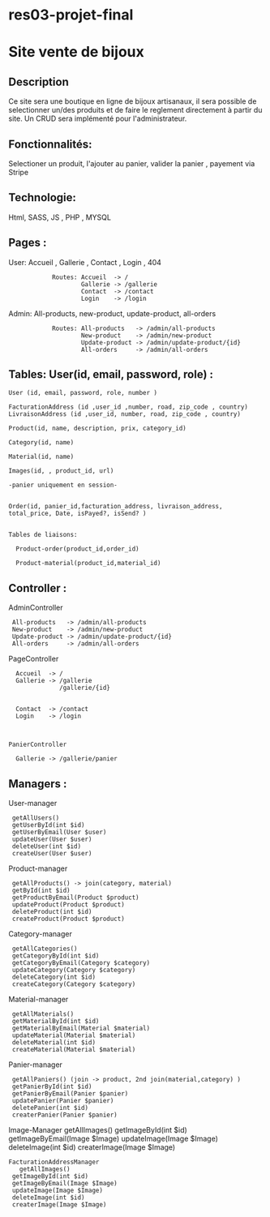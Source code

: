 # res03-projet-final


# Site vente de bijoux

## Description

Ce site sera une boutique en ligne de bijoux artisanaux, il sera possible de selectionner un/des produits et de faire le reglement directement à partir du site.
Un CRUD sera implémenté pour l'administrateur.

## Fonctionnalités:

 Selectioner un produit, l'ajouter au panier, valider la panier , payement via Stripe





## Technologie: 

 Html, SASS, JS , PHP , MYSQL

## Pages :
 User: Accueil , Gallerie , Contact , Login  , 404
          
                Routes: Accueil  -> /
                        Gallerie -> /gallerie
                        Contact  -> /contact
                        Login    -> /login
                
  Admin: All-products, new-product, update-product, all-orders
          
                Routes: All-products   -> /admin/all-products
                        New-product    -> /admin/new-product
                        Update-product -> /admin/update-product/{id}
                        All-orders     -> /admin/all-orders
          

## Tables: User(id, email, password, role) :

    User (id, email, password, role, number )
    
    FacturationAddress (id ,user_id ,number, road, zip_code , country)
    LivraisonAddress (id ,user_id, number, road, zip_code , country)
    
    Product(id, name, description, prix, category_id)
    
    Category(id, name)
    
    Material(id, name)
    
    Images(id, , product_id, url)
    
    -panier uniquement en session-
    
    
    Order(id, panier_id,facturation_address, livraison_address, total_price, Date, isPayed?, isSend? )
         
         
    Tables de liaisons: 
      
      Product-order(product_id,order_id)
      
      Product-material(product_id,material_id)
      
    
## Controller :
   
   AdminController
   
     All-products   -> /admin/all-products
     New-product    -> /admin/new-product
     Update-product -> /admin/update-product/{id}
     All-orders     -> /admin/all-orders
     
   PageController
   
      Accueil  -> /
      Gallerie -> /gallerie
                  /gallerie/{id}
      
      
      Contact  -> /contact
      Login    -> /login
                  
      
      
    PanierController
    
      Gallerie -> /gallerie/panier
 

## Managers :

   User-manager
   
     getAllUsers() 
     getUserById(int $id)
     getUserByEmail(User $user)
     updateUser(User $user)
     deleteUser(int $id)
     createUser(User $user)
     
   Product-manager
   
     getAllProducts() -> join(category, material)
     getById(int $id)
     getProductByEmail(Product $product)
     updateProduct(Product $product)
     deleteProduct(int $id)
     createProduct(Product $product)
     
   Category-manager
   
     getAllCategories()
     getCategoryById(int $id)
     getCategoryByEmail(Category $category)
     updateCategory(Category $category)
     deleteCategory(int $id)
     createCategory(Category $category)
     
   Material-manager
     
     getAllMaterials()
     getMaterialById(int $id)
     getMaterialByEmail(Material $material)
     updateMaterial(Material $material)
     deleteMaterial(int $id)
     createMaterial(Material $material)
     
   Panier-manager
   
     getAllPaniers() (join -> product, 2nd join(material,category) ) 
     getPanierById(int $id)
     getPanierByEmail(Panier $panier)
     updatePanier(Panier $panier)
     deletePanier(int $id)
     createrPanier(Panier $panier)
     
   Image-Manager
     getAllImages() 
     getImageById(int $id)
     getImageByEmail(Image $Image)
     updateImage(Image $Image)
     deleteImage(int $id)
     createrImage(Image $Image)
     
    FacturationAddressManager
       getAllImages() 
     getImageById(int $id)
     getImageByEmail(Image $Image)
     updateImage(Image $Image)
     deleteImage(int $id)
     createrImage(Image $Image)
     
     
                 
                      
